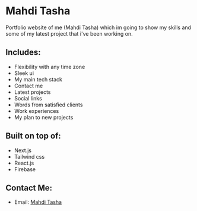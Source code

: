 # Mahdi Tasha
Portfolio website of me (Mahdi Tasha) which im going to show my skills and some of my latest project that i've been working on.

## Includes:
- Flexibility with any time zone
- Sleek ui
- My main tech stack
- Contact me
- Latest projects
- Social links
- Words from satisfied clients
- Work experiences
- My plan to new projects

## Built on top of:
- Next.js
- Tailwind css
- React.js
- Firebase

## Contact Me:
- Email: [Mahdi Tasha](imwhdiiii@gmail.com)